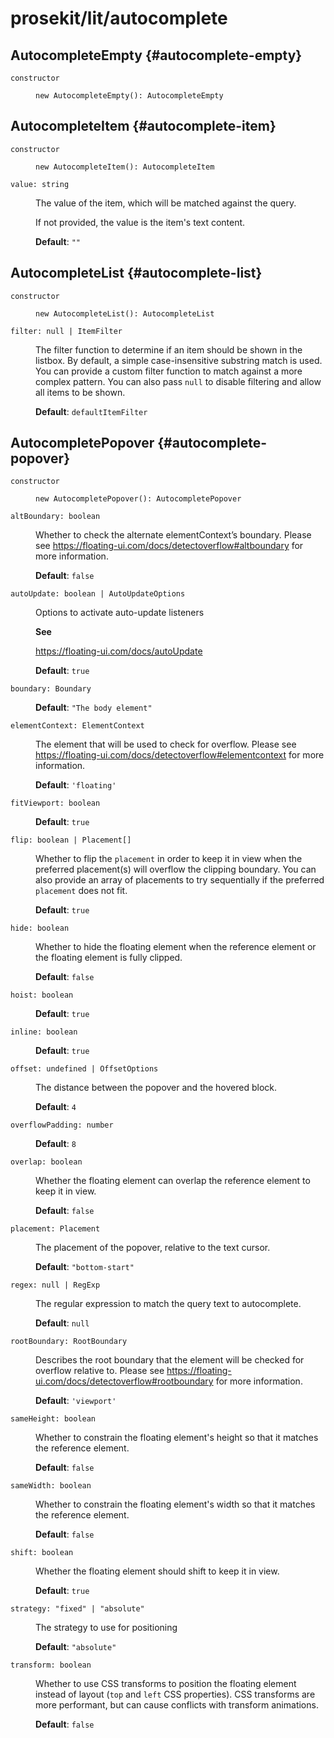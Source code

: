 # prosekit/lit/autocomplete

## AutocompleteEmpty {#autocomplete-empty}

<dl>

<dt>

`constructor`

</dt>

<dd>

```
new AutocompleteEmpty(): AutocompleteEmpty
```

</dd>

</dl>

## AutocompleteItem {#autocomplete-item}

<dl>

<dt>

`constructor`

</dt>

<dd>

```
new AutocompleteItem(): AutocompleteItem
```

</dd>

<dt>

`value: string`

</dt>

<dd>

The value of the item, which will be matched against the query.

If not provided, the value is the item's text content.

**Default**: `""`

</dd>

</dl>

## AutocompleteList {#autocomplete-list}

<dl>

<dt>

`constructor`

</dt>

<dd>

```
new AutocompleteList(): AutocompleteList
```

</dd>

<dt>

`filter: null | ItemFilter`

</dt>

<dd>

The filter function to determine if an item should be shown in the listbox.
By default, a simple case-insensitive substring match is used. You can
provide a custom filter function to match against a more complex pattern.
You can also pass `null` to disable filtering and allow all items to be
shown.

**Default**: `defaultItemFilter`

</dd>

</dl>

## AutocompletePopover {#autocomplete-popover}

<dl>

<dt>

`constructor`

</dt>

<dd>

```
new AutocompletePopover(): AutocompletePopover
```

</dd>

<dt>

`altBoundary: boolean`

</dt>

<dd>

Whether to check the alternate elementContext’s boundary. Please see
https://floating-ui.com/docs/detectoverflow#altboundary for more
information.

**Default**: `false`

</dd>

<dt>

`autoUpdate: boolean | AutoUpdateOptions`

</dt>

<dd>

Options to activate auto-update listeners

**See**

https://floating-ui.com/docs/autoUpdate

**Default**: `true`

</dd>

<dt>

`boundary: Boundary`

</dt>

<dd>

**Default**: `"The body element"`

</dd>

<dt>

`elementContext: ElementContext`

</dt>

<dd>

The element that will be used to check for overflow. Please see
https://floating-ui.com/docs/detectoverflow#elementcontext for more
information.

**Default**: `'floating'`

</dd>

<dt>

`fitViewport: boolean`

</dt>

<dd>

**Default**: `true`

</dd>

<dt>

`flip: boolean | Placement[]`

</dt>

<dd>

Whether to flip the `placement` in order to keep it in view when the
preferred placement(s) will overflow the clipping boundary. You can also
provide an array of placements to try sequentially if the preferred
`placement` does not fit.

**Default**: `true`

</dd>

<dt>

`hide: boolean`

</dt>

<dd>

Whether to hide the floating element when the reference element or the
floating element is fully clipped.

**Default**: `false`

</dd>

<dt>

`hoist: boolean`

</dt>

<dd>

**Default**: `true`

</dd>

<dt>

`inline: boolean`

</dt>

<dd>

**Default**: `true`

</dd>

<dt>

`offset: undefined | OffsetOptions`

</dt>

<dd>

The distance between the popover and the hovered block.

**Default**: `4`

</dd>

<dt>

`overflowPadding: number`

</dt>

<dd>

**Default**: `8`

</dd>

<dt>

`overlap: boolean`

</dt>

<dd>

Whether the floating element can overlap the reference element to keep it
in view.

**Default**: `false`

</dd>

<dt>

`placement: Placement`

</dt>

<dd>

The placement of the popover, relative to the text cursor.

**Default**: `"bottom-start"`

</dd>

<dt>

`regex: null | RegExp`

</dt>

<dd>

The regular expression to match the query text to autocomplete.

**Default**: `null`

</dd>

<dt>

`rootBoundary: RootBoundary`

</dt>

<dd>

Describes the root boundary that the element will be checked for overflow relative to.
Please see https://floating-ui.com/docs/detectoverflow#rootboundary for more information.

**Default**: `'viewport'`

</dd>

<dt>

`sameHeight: boolean`

</dt>

<dd>

Whether to constrain the floating element's height so that it matches the
reference element.

**Default**: `false`

</dd>

<dt>

`sameWidth: boolean`

</dt>

<dd>

Whether to constrain the floating element's width so that it matches the
reference element.

**Default**: `false`

</dd>

<dt>

`shift: boolean`

</dt>

<dd>

Whether the floating element should shift to keep it in view.

**Default**: `true`

</dd>

<dt>

`strategy: "fixed" | "absolute"`

</dt>

<dd>

The strategy to use for positioning

**Default**: `"absolute"`

</dd>

<dt>

`transform: boolean`

</dt>

<dd>

Whether to use CSS transforms to position the floating element instead of
layout (`top` and `left` CSS properties). CSS transforms are more
performant, but can cause conflicts with transform animations.

**Default**: `false`

</dd>

</dl>
